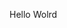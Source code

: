 Hello Wolrd






























































































































































































































































































































































































































































































































































































































































































































































































































































































































































































































































































































































































































































































































































































































































































































































































































































































































































































